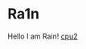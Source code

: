 # Ra1n
Hello I am Rain!
[cpu2](https://user-images.githubusercontent.com/99132840/168270731-d3402d56-a5ec-482b-8975-dca02a39d182.png)
